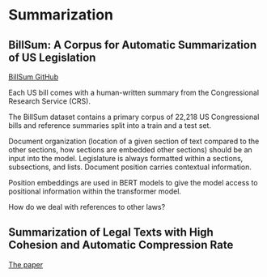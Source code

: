 

# Summarization


## BillSum: A Corpus for Automatic Summarization of US Legislation

[BillSum GitHub](https://github.com/FiscalNote/BillSum)

Each US bill comes with a human-written summary from the Congressional Research Service (CRS).

The BillSum dataset contains a primary corpus of 22,218 US Congressional bills and reference summaries split into a train and a test set.

Document organization (location of a given section of text compared to the other sections, how sections are embedded other sections) should be an input into the model. Legislature is always formatted within a sections, subsections, and lists. Document position carries contextual information.

Position embeddings are used in BERT models to give the model access to positional information within the transformer model.

How do we deal with references to other laws?



## Summarization of Legal Texts with High Cohesion and Automatic Compression Rate

[The paper ](https://webdocs.cs.ualberta.ca/~miyoung2/Papers/LNAI_7856_Summarization_of_legal_texts_2013.pdf)
